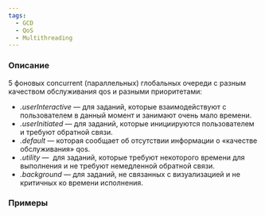 ```yaml
---
tags:
  - GCD
  - QoS
  - Multithreading
---
```

### Описание
5 фоновых concurrent (параллельных) глобальных очереди с разным качеством обслуживания qos и разными приоритетами:

- *.userInteractive* — для заданий, которые взаимодействуют с пользователем в данный момент и занимают очень мало времени.
- *.userInitiated* — для заданий, которые инициируются пользователем и требуют обратной связи.
- *.default* — которая сообщает об отсутствии информации о «качестве обслуживания» qos.
- *.utility* —  для заданий, которые требуют некоторого времени для выполнения и не требуют немедленной обратной связи.
- *.background* — для заданий, не связанных с визуализацией и не критичных ко времени исполнения.
### Примеры
